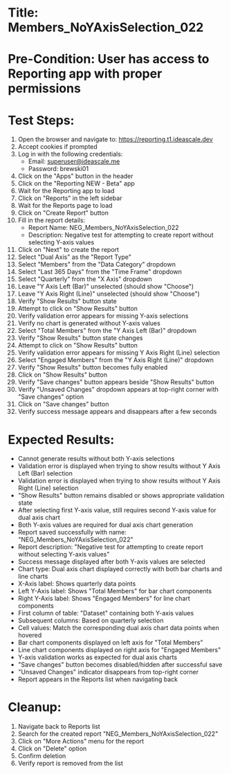 # Title: Members_NoYAxisSelection_022

# Pre-Condition: User has access to Reporting app with proper permissions

# Test Steps:
1. Open the browser and navigate to: https://reporting.t1.ideascale.dev
2. Accept cookies if prompted
3. Log in with the following credentials:
   - Email: superuser@ideascale.me
   - Password: brewski01
4. Click on the "Apps" button in the header
5. Click on the "Reporting NEW - Beta" app
6. Wait for the Reporting app to load
7. Click on "Reports" in the left sidebar
8. Wait for the Reports page to load
9. Click on "Create Report" button
10. Fill in the report details:
    - Report Name: NEG_Members_NoYAxisSelection_022
    - Description: Negative test for attempting to create report without selecting Y-axis values
11. Click on "Next" to create the report
12. Select "Dual Axis" as the "Report Type"
13. Select "Members" from the "Data Category" dropdown
14. Select "Last 365 Days" from the "Time Frame" dropdown
15. Select "Quarterly" from the "X Axis" dropdown
16. Leave "Y Axis Left (Bar)" unselected (should show "Choose")
17. Leave "Y Axis Right (Line)" unselected (should show "Choose")
18. Verify "Show Results" button state
19. Attempt to click on "Show Results" button
20. Verify validation error appears for missing Y-axis selections
21. Verify no chart is generated without Y-axis values
22. Select "Total Members" from the "Y Axis Left (Bar)" dropdown
23. Verify "Show Results" button state changes
24. Attempt to click on "Show Results" button
25. Verify validation error appears for missing Y Axis Right (Line) selection
26. Select "Engaged Members" from the "Y Axis Right (Line)" dropdown
27. Verify "Show Results" button becomes fully enabled
28. Click on "Show Results" button
29. Verify "Save changes" button appears beside "Show Results" button
30. Verify "Unsaved Changes" dropdown appears at top-right corner with "Save changes" option
31. Click on "Save changes" button
32. Verify success message appears and disappears after a few seconds

# Expected Results:
- Cannot generate results without both Y-axis selections
- Validation error is displayed when trying to show results without Y Axis Left (Bar) selection
- Validation error is displayed when trying to show results without Y Axis Right (Line) selection
- "Show Results" button remains disabled or shows appropriate validation state
- After selecting first Y-axis value, still requires second Y-axis value for dual axis chart
- Both Y-axis values are required for dual axis chart generation
- Report saved successfully with name: "NEG_Members_NoYAxisSelection_022"
- Report description: "Negative test for attempting to create report without selecting Y-axis values"
- Success message displayed after both Y-axis values are selected
- Chart type: Dual axis chart displayed correctly with both bar charts and line charts
- X-Axis label: Shows quarterly data points
- Left Y-Axis label: Shows "Total Members" for bar chart components
- Right Y-Axis label: Shows "Engaged Members" for line chart components
- First column of table: "Dataset" containing both Y-axis values
- Subsequent columns: Based on quarterly selection
- Cell values: Match the corresponding dual axis chart data points when hovered
- Bar chart components displayed on left axis for "Total Members"
- Line chart components displayed on right axis for "Engaged Members"
- Y-axis validation works as expected for dual axis charts
- "Save changes" button becomes disabled/hidden after successful save
- "Unsaved Changes" indicator disappears from top-right corner
- Report appears in the Reports list when navigating back

# Cleanup:
1. Navigate back to Reports list
2. Search for the created report "NEG_Members_NoYAxisSelection_022"
3. Click on "More Actions" menu for the report
4. Click on "Delete" option
5. Confirm deletion
6. Verify report is removed from the list
